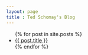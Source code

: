 ```yaml
---
layout: page
title : Ted Schomay's Blog
---
```


<ul>
  {% for post in site.posts %}
    <li>
      <a href="{{ post.url }}">{{ post.title }} </a>
    </li>
  {% endfor %}
</ul>



